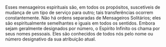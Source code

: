 ﻿Esses mensageiros espirituais são, em todos os propósitos, suscetíveis de mudança de um tipo de serviço para outro; tais transferências ocorrem constantemente. Não há ordens separadas de Mensageiros Solitários; eles são espiritualmente semelhantes e iguais em todos os sentidos. Embora sejam geralmente designados  por número, o Espírito Infinito os chama por seus nomes pessoais. Eles são conhecidos de todos nós pelo nome ou número designativo da sua atribuição atual.